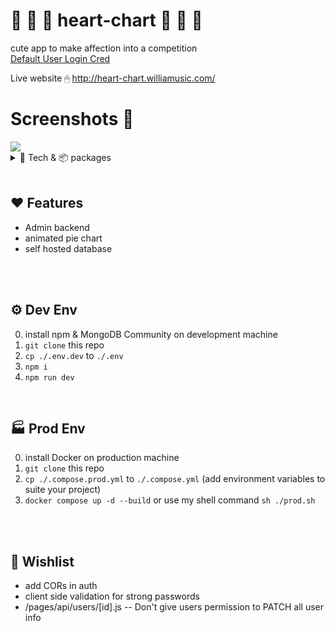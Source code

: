#  🧡 💙 💚 heart-chart 💛 💜 🧡
cute app to make affection into a competition  
<a href="https://github.com/wchorski/next-hearts/blob/main/config/defaultUsers.json"> Default User Login Cred </a>
<br>

Live website 🖱
<a href="http://heart-chart.williamusic.com/">http://heart-chart.williamusic.com/</a>
<br>

# Screenshots 📸
<img src="https://media.giphy.com/media/DkVufXnA4CmsNcVOay/giphy.gif">
<br>

<details>
  <summary>💽 Tech & 📦 packages</summary>

  ### 💽 Tech
  - NextJs w/ typescript
  - MongoDB
  - Docker
  <br>

  ### 📦 packages
  - NextAuth
  - chart.js
  - formik & yup
  - mongoose
  - react-spring
  - react-table
  - sass
  - styled-components
  - full list @ <a href="https://github.com/wchorski/heart-chart/blob/main/package.json"> https://github.com/wchorski/heart-chart/blob/main/package.json</a>
  <br>

</details>
<br>

## ♥ Features
- Admin backend
- animated pie chart
- self hosted database
<br>
<br>

## ⚙ Dev Env 
0. install npm & MongoDB Community on development machine
0. `git clone` this repo
0. `cp ./.env.dev` to `./.env`
0. `npm i`
0. `npm run dev`
<br>

## 🏭 Prod Env 
0. install Docker on production machine
0. `git clone` this repo
0. `cp ./.compose.prod.yml` to `./.compose.yml` (add environment variables to suite your project)
0. `docker compose up -d --build` or use my shell command `sh ./prod.sh`
<br>
<br>

## 🌠 Wishlist 
- add CORs in auth
- client side validation for strong passwords
- /pages/api/users/[id].js -- Don't give users permission to PATCH all user info
<br>